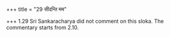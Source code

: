 +++
title = "29 सीदन्ति मम"

+++
1.29 Sri Sankaracharya did not comment on this sloka. The commentary
starts from 2.10.
